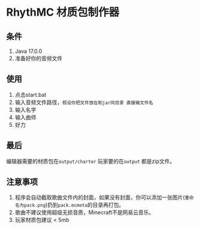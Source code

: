 # RhythMC 材质包制作器
## 条件
1. Java 17.0.0
2. 准备好你的音频文件
## 使用
1. 点击start.bat
2. 输入音频文件路径，`假设你把文件放在和jar同目录 直接输文件名`
3. 输入名字
4. 输入曲师
5. 好力
## 最后
编辑器需要的材质包在`output/charter`
玩家要的在`output`
都是zip文件。
## 注意事项
1. 程序会自动截取歌曲文件内的封面，如果没有封面，你可以添加一张图片(`重命名为pack.png`)扔到`pack.mcmeta`的目录再打包。
2. 歌曲不建议使用超级无损音质，Minecraft不是网易云音乐。
3. 玩家材质包建议 < 5mb
